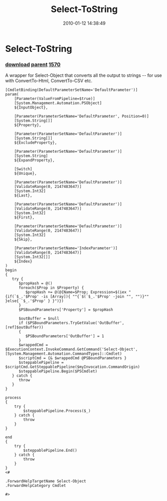 ﻿---
pid:            1569
parent:         1567
children:       1570
poster:         Joel Bennett
title:          Select-ToString
date:           2010-01-12 14:38:49
description:    A wrapper for Select-Object that converts all the output to strings -- for use with ConvertTo-Html, ConvertTo-CSV etc.
format:         posh
---

# Select-ToString

### [download](1569.ps1) [parent](1567.md) [1570](1570.md)

A wrapper for Select-Object that converts all the output to strings -- for use with ConvertTo-Html, ConvertTo-CSV etc.

```posh
[CmdletBinding(DefaultParameterSetName='DefaultParameter')]
param(
    [Parameter(ValueFromPipeline=$true)]
    [System.Management.Automation.PSObject]
    ${InputObject},

    [Parameter(ParameterSetName='DefaultParameter', Position=0)]
    [System.String[]]
    ${Property},

    [Parameter(ParameterSetName='DefaultParameter')]
    [System.String[]]
    ${ExcludeProperty},

    [Parameter(ParameterSetName='DefaultParameter')]
    [System.String]
    ${ExpandProperty},

    [Switch]
    ${Unique},

    [Parameter(ParameterSetName='DefaultParameter')]
    [ValidateRange(0, 2147483647)]
    [System.Int32]
    ${Last},

    [Parameter(ParameterSetName='DefaultParameter')]
    [ValidateRange(0, 2147483647)]
    [System.Int32]
    ${First},

    [Parameter(ParameterSetName='DefaultParameter')]
    [ValidateRange(0, 2147483647)]
    [System.Int32]
    ${Skip},

    [Parameter(ParameterSetName='IndexParameter')]
    [ValidateRange(0, 2147483647)]
    [System.Int32[]]
    ${Index}
)
begin
{
   try {
      $propHash = @()
      foreach($Prop in $Property) {
         $propHash += @(@{Name=$Prop; Expression=$(iex "{if(`$_.'$Prop' -is [Array]){ ""{`$(`$_.'$Prop' -join "", "")}"" }else{ `$_.'$Prop' } }")})
      }
      $PSBoundParameters['Property'] = $propHash
     
      $outBuffer = $null
      if ($PSBoundParameters.TryGetValue('OutBuffer', [ref]$outBuffer))
      {
         $PSBoundParameters['OutBuffer'] = 1
      }
      $wrappedCmd = $ExecutionContext.InvokeCommand.GetCommand('Select-Object', [System.Management.Automation.CommandTypes]::Cmdlet)
      $scriptCmd = {& $wrappedCmd @PSBoundParameters }
      $steppablePipeline = $scriptCmd.GetSteppablePipeline($myInvocation.CommandOrigin)
      $steppablePipeline.Begin($PSCmdlet)
   } catch {
      throw
   }
}

process
{
    try {
        $steppablePipeline.Process($_)
    } catch {
        throw
    }
}

end
{
    try {
        $steppablePipeline.End()
    } catch {
        throw
    }
}
<#

.ForwardHelpTargetName Select-Object
.ForwardHelpCategory Cmdlet

#>


```
